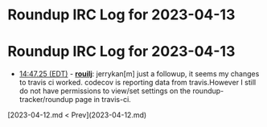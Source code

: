 # Roundup IRC Log for 2023-04-13 #
# Roundup IRC Log for 2023-04-13
* <a href="#14:47.25" id="14:47.25">14:47.25 (EDT)</a> - __[rouilj](https://github.com/rouilj)__: jerrykan[m] just a followup, it seems my changes to travis ci worked. codecov is reporting data from travis.However I still do not have permissions to view/set settings on the roundup-tracker/roundup page in travis-ci.

<div class="inpage-footer">
[2023-04-12.md < Prev](2023-04-12.md)
</div>
